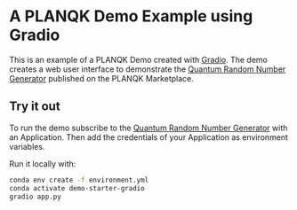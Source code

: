 # A PLANQK Demo Example using Gradio

This is an example of a PLANQK Demo created with [Gradio](https://www.gradio.app).
The demo creates a web user interface to demonstrate the [Quantum Random Number Generator](https://platform.planqk.de/marketplace/apis/88b46e18-3d5f-4674-ba04-0d3416c0decd) published on the PLANQK Marketplace.

## Try it out

To run the demo subscribe to the [Quantum Random Number Generator](https://platform.planqk.de/marketplace/apis/88b46e18-3d5f-4674-ba04-0d3416c0decd) with an Application.
Then add the credentials of your Application as environment variables.

Run it locally with:

```bash 
conda env create -f environment.yml
conda activate demo-starter-gradio
gradio app.py
```
